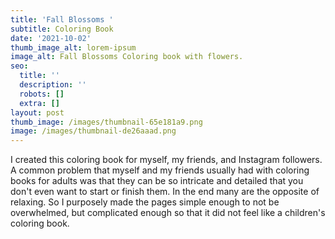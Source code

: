 ```yaml
---
title: 'Fall Blossoms '
subtitle: Coloring Book
date: '2021-10-02'
thumb_image_alt: lorem-ipsum
image_alt: Fall Blossoms Coloring book with flowers.
seo:
  title: ''
  description: ''
  robots: []
  extra: []
layout: post
thumb_image: /images/thumbnail-65e181a9.png
image: /images/thumbnail-de26aaad.png
---
```

I created this coloring book for myself, my friends, and Instagram followers. A common problem that myself and my friends usually had with coloring books for adults was that they can be so intricate and detailed that you don't even want to start or finish them. In the end many are the opposite of relaxing. So I purposely made the pages simple enough to not be overwhelmed, but complicated enough so that it did not feel like a children's coloring book. 
